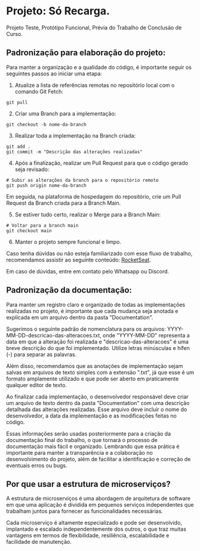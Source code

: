 # Projeto: Só Recarga.

Projeto Teste, Protótipo Funcional, Prévia do Trabalho de Conclusão de Curso.

## Padronização para elaboração do projeto:

Para manter a organização e a qualidade do código, é importante seguir os seguintes passos ao iniciar uma etapa:

1. Atualize a lista de referências remotas no repositório local com o comando Git Fetch:

```git
git pull
```

2. Criar uma Branch para a implementação:

```git
git checkout -b nome-da-branch
```

3. Realizar toda a implementação na Branch criada:

```git
git add .
git commit -m "Descrição das alterações realizadas"
```

4. Após a finalização, realizar um Pull Request para que o código gerado seja revisado:

```git
# Subir as alterações da branch para o repositório remoto
git push origin nome-da-branch
```

Em seguida, na plataforma de hospedagem do repositório, crie um Pull Request da Branch criada para a Branch Main.

5. Se estiver tudo certo, realizar o Merge para a Branch Main:

```git
# Voltar para a branch main
git checkout main
```

6. Manter o projeto sempre funcional e limpo.

Caso tenha dúvidas ou não esteja familiarizado com esse fluxo de trabalho, recomendamos assistir ao seguinte conteúdo: [RocketSeat](https://app.rocketseat.com.br/discover/course/github-para-times).

Em caso de dúvidas, entre em contato pelo Whatsapp ou Discord.

## Padronização da documentação:

Para manter um registro claro e organizado de todas as implementações realizadas no projeto, é importante que cada mudança seja anotada e explicada em um arquivo dentro da pasta "Documentation".

Sugerimos o seguinte padrão de nomenclatura para os arquivos: YYYY-MM-DD-descricao-das-alteracoes.txt, onde "YYYY-MM-DD" representa a data em que a alteração foi realizada e "descricao-das-alteracoes" é uma breve descrição do que foi implementado. Utilize letras minúsculas e hífen (-) para separar as palavras.

Além disso, recomendamos que as anotações de implementação sejam salvas em arquivos de texto simples com a extensão ".txt", já que esse é um formato amplamente utilizado e que pode ser aberto em praticamente qualquer editor de texto.

Ao finalizar cada implementação, o desenvolvedor responsável deve criar um arquivo de texto dentro da pasta "Documentation" com uma descrição detalhada das alterações realizadas. Esse arquivo deve incluir o nome do desenvolvedor, a data da implementação e as modificações feitas no código.

Essas informações serão usadas posteriormente para a criação da documentação final do trabalho, o que tornará o processo de documentação mais fácil e organizado. Lembrando que essa prática é importante para manter a transparência e a colaboração no desenvolvimento do projeto, além de facilitar a identificação e correção de eventuais erros ou bugs.

## Por que usar a estrutura de microserviços?

A estrutura de microserviços é uma abordagem de arquitetura de software em que uma aplicação é dividida em pequenos serviços independentes que trabalham juntos para fornecer as funcionalidades necessárias.

Cada microserviço é altamente especializado e pode ser desenvolvido, implantado e escalado independentemente dos outros, o que traz muitas vantagens em termos de flexibilidade, resiliência, escalabilidade e facilidade de manutenção.
